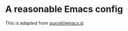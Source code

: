 # A reasonable Emacs config

This is adapted from [purcell/emacs.d](https://github.com/purcell/emacs.d).
